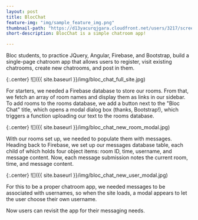 ```yaml
---
layout: post
title: BlocChat
feature-img: "img/sample_feature_img.png"
thumbnail-path: "https://d13yacurqjgara.cloudfront.net/users/3217/screenshots/2030974/bloctalk_1x.png"
short-description: BlocChat is a simple chatroom app!

---
```


Bloc students, to practice JQuery, Angular, Firebase, and Bootstrap, build a single-page chatroom app that allows users to register, visit existing chatrooms, create new chatrooms, and post in them.

{:.center}
![]({{ site.baseurl }}/img/bloc_chat_full_site.jpg)

For starters, we needed a Firebase database to store our rooms. From that, we fetch an array of room names and display them as links in our sidebar. To add rooms to the rooms database, we add a button next to the "Bloc Chat" title, which opens a modal dialog box (thanks, Bootstrap!), which triggers a function uploading our text to the rooms database.

{:.center}
![]({{ site.baseurl }}/img/bloc_chat_new_room_modal.jpg)

With our rooms set up, we needed to populate them with messages. Heading back to Firebase, we set up our messages database table, each child of which holds four object items: room ID, time, username, and message content. Now, each message submission notes the current room, time, and message content.

{:.center}
![]({{ site.baseurl }}/img/bloc_chat_new_user_modal.jpg)

For this to be a proper chatroom app, we needed messages to be associated with usernames, so when the site loads, a modal appears to let the user choose their own username.

Now users can revisit the app for their messaging needs.
